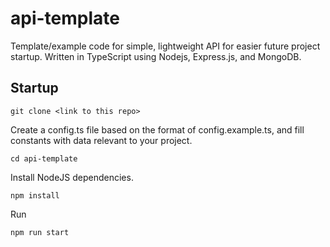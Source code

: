 # api-template
Template/example code for simple, lightweight API for easier future project startup. Written in TypeScript using Nodejs, Express.js, and MongoDB.

## Startup
`git clone <link to this repo>`

Create a config.ts file based on the format of config.example.ts, and fill constants with data relevant to your project.

`cd api-template`

Install NodeJS dependencies.

`npm install`

Run

`npm run start`
